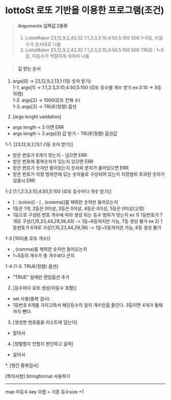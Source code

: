# lottoSt 로또 기반을 이용한 프로그램(조건)

> #### Arguments 입력값 2종류
> 1. LottoMaker 23,12,9,2,43,32 1:1,2:3,3:10,4:50,5:100 500       1~5등, 미등수가 순서대로 나옴</br>
> 2. LottoMaker 23,12,9,2,43,32 1:1,2:3,3:10,4:50,5:100 500 TRUE : 1~5등, 미등수가 적절하게 섞여서 나옴

> #### 값 받는 순서
1.    args[0] -> 23,12,9,2,13,1 (1등 숫자 받기)</br>
1-1.  args[1] -> 1:1,2:3,3:10,4:50,5:100 (로또 등수별 개수 받기 ex:3:10 -> 3등 10명)</br>
1-2.  args[2] -> 1000(로또 전체 수)</br>
1-3.  args[3] -> TRUE(정렬) 옵션</br>


1. [args lenght vaildation]
- args length < 3 이면 ERR
- args length > 3 args[3] 값 받기 - TRUE(정렬) 옵션값

1-1. [23,12,9,2,13,1 (1등 숫자 받기)]
- 받은 번호가 6개가 맞는지 - 넘으면 ERR
- 받은 번호에 중복숫자가 있는지 있으면 ERR
- 받은 번호가 숫자만 들어있는지 숫자외 문자가 들어있으면 ERR
- 받은 번호가 지정 범위안에 있는 숫자들로 구성되어 있는지 지정범위 초과된 숫자가 있을시 ERR

1-2 [1:1,2:3,3:10,4:50,5:100 (로또 등수마다 개수 받기)]
- [ : (colon)] - [ , (comma)]를 제외한 숫자만 들어오는지
- 1등은 1개, 2등은 0이상, 3등은 0이상, 4등은 0이상, 5등은 0이상(고정)
- 1등으로 구성된 번호 개수에 따라 생성 되는 등수 범위가 맞는지 
ex 1) 1등번호가 7개로 구성(1,15,23,44,29,36,43) -> 1등~6등까지만 가능, 7등 생성 불가
ex 2) 1등번호가 6개로 구성(1,15,23,44,29,36)    -> 1등~5등까지만 가능, 6등 생성 불가

1-3 [100(총 로또 개수)]
- , (comma)를 제외한 숫자만 들어오는지
- 1~5등의 개수가 총 개수보다 큰지

1-4 [1-3. TRUE(정렬) 옵션]
- "TRUE" 일때만 랜덤옵션 추가

2. [등수마다 로또 생성(미등수 포함)]
- set 사용(중복 검사)
- 1등번호 6개를 가지고와서 해당등수의 일치 개수만큼 줄인다. 3등이면 4개가 될때까지 뺀다.

3. [생성한 번호들을 리스트에 담는다]
- 알아서

4. [정렬할지 안할지 판단하고 출력]
- 알아서


*. [행간 중복검사]

[특이사항]
Stringformat 사용하기

---------------------------
map 미등수 key 이름 = 기존 등수size +1 

